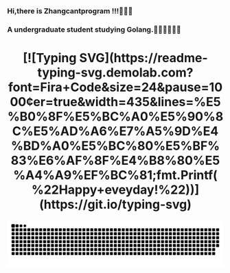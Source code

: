 ### Hi,there is Zhangcantprogram !!!👋👋👋

### A undergraduate student studying Golang.👨‍💻👨‍💻👨‍💻


<h1 align="center"> [![Typing SVG](https://readme-typing-svg.demolab.com?font=Fira+Code&size=24&pause=1000&center=true&width=435&lines=%E5%B0%8F%E5%BC%A0%E5%90%8C%E5%AD%A6%E7%A5%9D%E4%BD%A0%E5%BC%80%E5%BF%83%E6%AF%8F%E4%B8%80%E5%A4%A9%EF%BC%81;fmt.Printf(%22Happy+eveyday!%22))](https://git.io/typing-svg) </h1>



![亮色](https://github.com/Zhangcantprogram/Zhangcantprogram/blob/output/github-contribution-grid-snake.svg)
<!--![暗色](https://github.com/Zhangcantprogram/Zhangcantprogram/blob/output/github-contribution-grid-snake-dark.svg)-->




<!--
**Zhangcantprogram/Zhangcantprogram** is a ✨ _special_ ✨ repository because its `README.md` (this file) appears on your GitHub profile.

Here are some ideas to get you started:

- 🔭 I’m currently working on ...
- 🌱 I’m currently learning ...
- 👯 I’m looking to collaborate on ...
- 🤔 I’m looking for help with ...
- 💬 Ask me about ...
- 📫 How to reach me: ...
- 😄 Pronouns: ...
- ⚡ Fun fact: ...
-->
